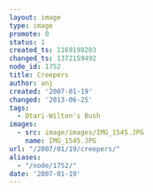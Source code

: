 ```yaml
---
layout: image
type: image
promote: 0
status: 1
created_ts: 1169198203
changed_ts: 1372159492
node_id: 1752
title: Creepers
author: anj
created: '2007-01-19'
changed: '2013-06-25'
tags:
  - Otari-Wilton's Bush
images:
  - src: image/images/IMG_1545.JPG
    name: IMG_1545.JPG
url: "/2007/01/19/creepers/"
aliases:
  - "/node/1752/"
date: '2007-01-19'
---
```


